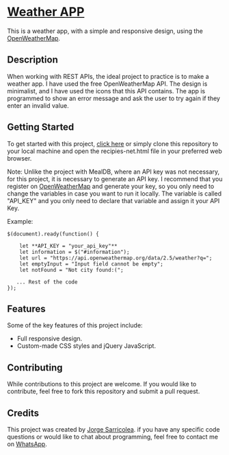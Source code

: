 # [Weather APP](https://jorgesarricolea.com/weather-app)
This is a weather app, with a simple and responsive design, using the [OpenWeatherMap](https://openweathermap.org/api).

## Description
When working with REST APIs, the ideal project to practice is to make a weather app. I have used the free OpenWeatherMap API. The design is minimalist, and I have used the icons that this API contains. The app is programmed to show an error message and ask the user to try again if they enter an invalid value.

## Getting Started
To get started with this project, [click here](https://jorgesarricolea.com/weather-app) or simply clone this repository to your local machine and open the recipies-net.html file in your preferred web browser.

Note: Unlike the project with MealDB, where an API key was not necessary, for this project, it is necessary to generate an API key. I recommend that you register on [OpenWeatherMap](https://openweathermap.org/api) and generate your key, so you only need to change the variables in case you want to run it locally. The variable is called "API_KEY" and you only need to declare that variable and assign it your API Key.

Example:

```
$(document).ready(function() {

    let **API_KEY = "your_api_key"**
    let information = $("#information");
    let url = "https://api.openweathermap.org/data/2.5/weather?q=";
    let emptyInput = "Input field cannot be empty";
    let notFound = "Not city found:(";
    
   ... Rest of the code
});
```

## Features
Some of the key features of this project include:

- Full responsive design.
- Custom-made CSS styles and jQuery JavaScript.

## Contributing
While contributions to this project are welcome. If you would like to contribute, feel free to fork this repository and submit a pull request.

## Credits
This project was created by [Jorge Sarricolea](https://jorgesarricolea.com). if you have any specific code questions or would like to chat about programming, feel free to contact me on [WhatsApp](https://wa.me/529381095593).



